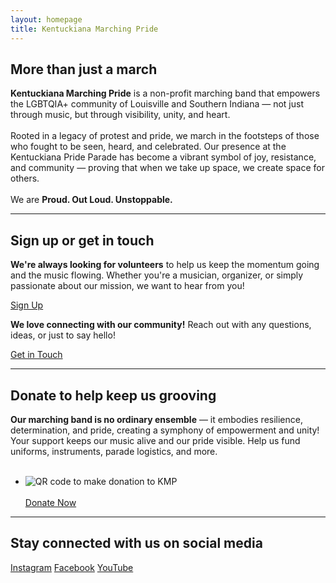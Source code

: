```yaml
---
layout: homepage
title: Kentuckiana Marching Pride
---
```


<section>
  <h2>More than just a march</h2>
<strong class="highlight">Kentuckiana Marching Pride</strong> is a non-profit marching band that empowers the LGBTQIA+ community of Louisville and Southern Indiana — not just through music, but through visibility, unity, and heart.
<br><br>
Rooted in a legacy of protest and pride, we march in the footsteps of those who fought to be seen, heard, and celebrated. Our presence at the Kentuckiana Pride Parade has become a vibrant symbol of joy, resistance, and community — proving that when we take up space, we create space for others.
<br><br>
We are <strong class="highlight">Proud. Out Loud. Unstoppable.</strong>

</section>
<hr>
<section>
  <h2>Sign up or get in touch</h2>
  <div class="inner">
    <p>
      <strong class="highlight">We're always looking for volunteers</strong> to help us keep the momentum going and the music flowing. Whether you're a musician, organizer, or simply passionate about our mission, we want to hear from you!
    </p>
    <a href="https://forms.gle/viFKachhhYX9diDPA" class="button" target="_blank">Sign Up</a>
  </div>
  <div class="inner">
    <p>
      <strong class="highlight">We love connecting with our community!</strong> Reach out with any questions, ideas, or just to say hello!
    </p>
    <a href="https://forms.gle/9uZcsbcknNAXQxti9" class="button secondary" target="_blank">Get in Touch</a>
  </div>
</section>
<hr>
<section>
    <div class="inner">
        <h2>Donate to help keep us grooving</h2>
        <p>
            <strong class="highlight">Our marching band is no ordinary ensemble</strong> — it embodies resilience, determination, and pride, creating a symphony of empowerment and unity! Your support keeps our music alive and our pride visible. Help us fund uniforms, instruments, parade logistics, and more.
            <br><br>
        </p>
    </div>
    <ul class="donate-now inner">
        <li>
            <img src="{{ '/assets/images/g.webp' | relative_url }}" alt="QR code to make donation to KMP" class="qr" aria-hidden="true" />
            <br><br>
            <a class="button secondary" href="https://www.paypal.com/ncp/payment/9ZYV6VW2D5KAN" target="_blank">Donate Now</a>
        </li>
    </ul>
</section>
<hr>
<section>
  <h2>Stay connected with us on social media</h2>
  <div class="social-links">
    <a href="https://www.instagram.com/kentuckianamarchingpride/" target="_blank">Instagram</a>
    <a href="https://www.facebook.com/kmpband1" target="_blank">Facebook</a>
    <a href="https://www.youtube.com/channel/UCJD-s_ZSoTHLihpQIFD0zIQ" target="_blank">YouTube</a>
  </div>
</section>
